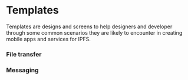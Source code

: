 # Templates

Templates are designs and screens to help designers and developer through some common scenarios they are likely to encounter in creating mobile apps and services for IPFS.

### File transfer

### Messaging


